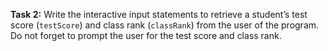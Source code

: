 **Task 2:** Write the interactive input statements to retrieve a student’s test score (`testScore`) and class rank (`classRank`) from the user of the program. Do not forget to prompt the user for the test score and class rank.
